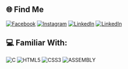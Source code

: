 ## 🌐 Find Me
[![Facebook](https://img.shields.io/badge/Facebook-%231877F2.svg?logo=Facebook&logoColor=white)](https://www.facebook.com/AbdelbassetMg/) [![Instagram](https://img.shields.io/badge/Instagram-%23FD1D1D.svg?logo=Instagram&logoColor=white)](https://instagram.com/abdelbasset_mg) [![LinkedIn](https://img.shields.io/badge/LinkedIn-%230077B5.svg?logo=linkedin&logoColor=white)](https://www.linkedin.com/in/abdelbasset-meghraoui-4752a01b7/)
[![LinkedIn](https://img.shields.io/badge/Behance-%230067ff.svg?logo=behance&logoColor=white)](https://www.linkedin.com/in/abdelbasset-meghraoui-4752a01b7/)

## 💻 Familiar With:
![C](https://img.shields.io/badge/c-%2300599C.svg?style=flat&logo=c&logoColor=white)  ![HTML5](https://img.shields.io/badge/html5-%23E34F26.svg?style=flat&logo=html5&logoColor=white) ![CSS3](https://img.shields.io/badge/css3-%231572B6.svg?style=flat&logo=css3&logoColor=white) ![ASSEMBLY](https://img.shields.io/badge/Assembly-x86-%231572B6.svg?style=flat&logo=asm&logoColor=white)
<!---
abdelbasset-mg/abdelbasset-mg is a ✨ special ✨ repository because its `README.md` (this file) appears on your GitHub profile.
You can click the Preview link to take a look at your changes.
--->
